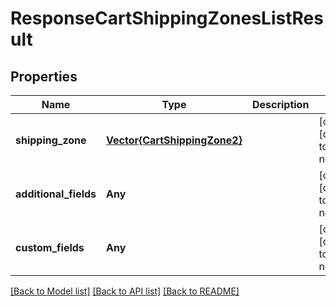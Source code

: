 # ResponseCartShippingZonesListResult


## Properties
Name | Type | Description | Notes
------------ | ------------- | ------------- | -------------
**shipping_zone** | [**Vector{CartShippingZone2}**](CartShippingZone2.md) |  | [optional] [default to nothing]
**additional_fields** | **Any** |  | [optional] [default to nothing]
**custom_fields** | **Any** |  | [optional] [default to nothing]


[[Back to Model list]](../README.md#models) [[Back to API list]](../README.md#api-endpoints) [[Back to README]](../README.md)


